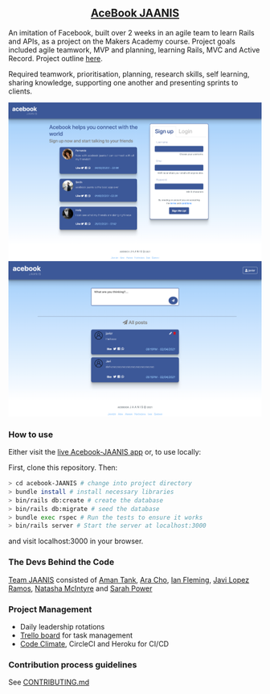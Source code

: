 <h2 align=center><a href="https://acebook-jaanis-natasha.herokuapp.com/">AceBook JAANIS</a></h2>

An imitation of Facebook, built over 2 weeks in an agile team to learn Rails and APIs, as a project on the Makers Academy course. Project goals included agile teamwork, MVP and planning, learning Rails, MVC and Active Record. Project outline [here](https://github.com/makersacademy/course/tree/master/engineering_projects/rails).  

Required teamwork, prioritisation, planning, research skills, self learning, sharing knowledge, supporting one another and presenting sprints to clients.

<img src="https://github.com/Acebook-Jaanis/acebook-JAANIS/blob/master/signup-screenshot.png">
<img src="https://github.com/Acebook-Jaanis/acebook-JAANIS/blob/master/posts-screenshot.png">

### How to use
Either visit the [live Acebook-JAANIS app](https://acebook-jaanis-natasha.herokuapp.com) or, to use locally:

First, clone this repository. Then:

```bash
> cd acebook-JAANIS # change into project directory
> bundle install # install necessary libraries
> bin/rails db:create # create the database
> bin/rails db:migrate # seed the database
> bundle exec rspec # Run the tests to ensure it works
> bin/rails server # Start the server at localhost:3000
```

and visit localhost:3000 in your browser.

### The Devs Behind the Code
[Team JAANIS](https://github.com/Acebook-Jaanis) consisted of [Aman Tank](https://github.com/AmanTank187), [Ara Cho](https://github.com/Aracho1), [Ian Fleming](https://github.com/iantfleming), [Javi Lopez Ramos](https://github.com/xavierloos), [Natasha McIntyre](https://github.com/natashamcintyre) and [Sarah Power](https://github.com/SarahJoniPower)

### Project Management
* Daily leadership rotations  
* [Trello board](https://trello.com/b/mU9Va6vg/team) for task management  
* [Code Climate](https://codeclimate.com/github/Aracho1/acebook-JAANIS), CircleCI and Heroku for CI/CD

### Contribution process guidelines
See [CONTRIBUTING.md](CONTRIBUTING.md)
